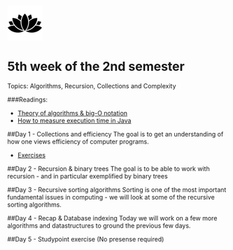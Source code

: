 ![Alt text](img/lotussm.png)
# 5th week of the 2nd semester
Topics: Algorithms, Recursion, Collections and Complexity

###Readings:

* [Theory of algorithms & big-O notation](study/ComparingAlgorithms-ComplexityTheory.pdf)
* [How to measure execution time in Java](SestoftMicrobenchmarking.pdf)

##Day 1 - Collections and efficiency
The goal is to get an understanding of how one views efficiency of computer programs. 

* [Exercises](study/day1exercises.md)

##Day 2 - Recursion & binary trees
The goal is to be able to work with recursion - and in particular exemplified by binary trees

##Day 3 - Recursive sorting algorithms
Sorting is one of the most important fundamental issues in computing - we will look at some of the recursive sorting algorithms.

##Day 4 - Recap & Database indexing
Today we will work on a few more algorithms and datastructures to ground the previous few days.

##Day 5 - Studypoint exercise
(No presense required)
